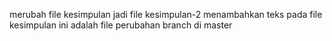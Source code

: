 merubah file kesimpulan jadi file kesimpulan-2
menambahkan teks pada file kesimpulan
ini adalah file perubahan branch di master
